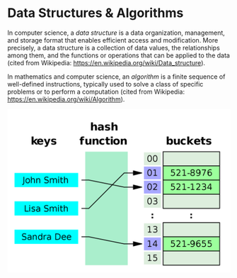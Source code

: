 # Data Structures & Algorithms
In computer science, a *data structure* is a data organization, management, and
storage format that enables efficient access and modification. More precisely,
a data structure is a collection of data values, the relationships among them,
and the functions or operations that can be applied to the data
(cited from Wikipedia: https://en.wikipedia.org/wiki/Data_structure).

In mathematics and computer science, an *algorithm* is a finite sequence of
well-defined instructions, typically used to solve a class of specific problems
or to perform a computation
(cited from Wikipedia: https://en.wikipedia.org/wiki/Algorithm).

![](https://github.com/How-u-doing/DataStructures/blob/master/images/Hash%20table.png)
